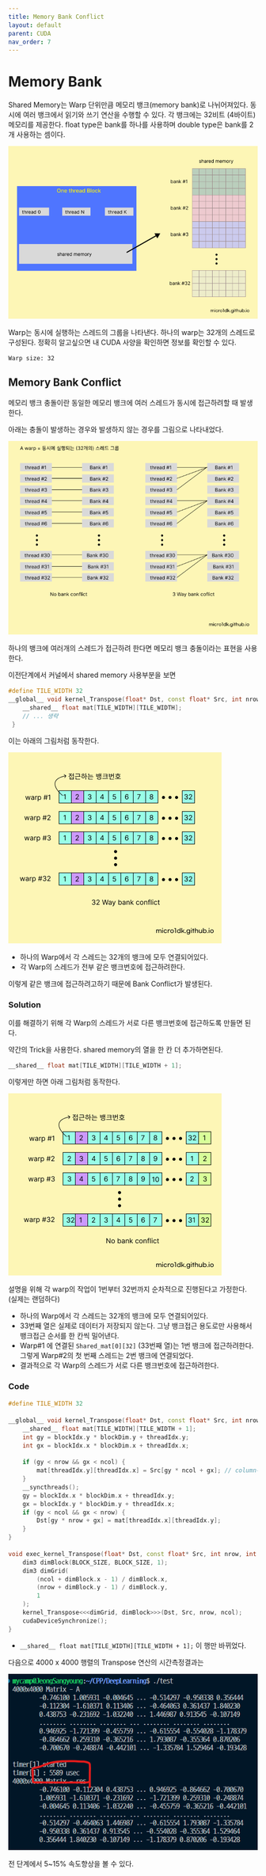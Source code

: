 ```yaml
---
title: Memory Bank Conflict
layout: default
parent: CUDA
nav_order: 7
---
```


# Memory Bank

Shared Memory는 Warp 단위만큼 메모리 뱅크(memory bank)로 나뉘어져있다. 동시에 여러 뱅크에서 읽기와 쓰기 연산을 수행할 수 있다. 각 뱅크에는 32비트 (4바이트) 메모리를 제공한다. float type은 bank를 하나를 사용하며 double type은 bank를 2개 사용하는 셈이다.

![](../../assets/images/cuda/bank1.png)

Warp는 동시에 실행하는 스레드의 그룹을 나타낸다. 하나의 warp는 32개의 스레드로 구성된다. 정확히 알고싶으면 내 CUDA 사양을 확인하면 정보를 확인할 수 있다.

```
Warp size: 32
```





## Memory Bank Conflict

메모리 뱅크 충돌이란 동일한 메모리 뱅크에 여러 스레드가 동시에 접근하려할 때 발생한다.

아래는 충돌이 발생하는 경우와 발생하지 않는 경우를 그림으로 나타내었다.

![](../../assets/images/cuda/bank2.png)

하나의 뱅크에 여러개의 스레드가 접근하려 한다면  메모리 뱅크 충돌이라는 표현을 사용한다.



이전단계에서 커널에서 shared memory 사용부분을 보면

```c++
#define TILE_WIDTH 32
__global__ void kernel_Transpose(float* Dst, const float* Src, int nrow, int ncol) {
    __shared__ float mat[TILE_WIDTH][TILE_WIDTH];
    // ... 생략
 }
```



이는 아래의 그림처럼 동작한다.

![](../../assets/images/cuda/bank3.png)

* 하나의 Warp에서 각 스레드는 32개의 뱅크에 모두 연결되어있다.
* 각 Warp의 스레드가 전부 같은 뱅크번호에 접근하려한다.

이렇게 같은 뱅크에 접근하려고하기 때문에 Bank Conflict가 발생된다.



### Solution

이를 해결하기 위해 각 Warp의 스레드가 서로 다른 뱅크번호에 접근하도록 만들면 된다. 

약간의 Trick을 사용한다. shared memory의 열을 한 칸 더 추가하면된다.

```c++
__shared__ float mat[TILE_WIDTH][TILE_WIDTH + 1];
```

이렇게만 하면 아래 그림처럼 동작한다.

![](../../assets/images/cuda/bank4.png)

설명을 위해 각 warp의 작업이 1번부터 32번까지 순차적으로 진행된다고 가정한다. (실제는 랜덤하다)

* 하나의 Warp에서 각 스레드는 32개의 뱅크에 모두 연결되어있다.
* 33번째 열은 실제로 데이터가 저장되지 않는다. 그냥 뱅크접근 용도로만 사용해서 뱅크접근 순서를 한 칸씩 밀어낸다.
* Warp#1 에 연결된 `Shared_mat[0][32]` (33번째 열)는 1번 뱅크에 접근하려한다. 그렇게 Warp#2의 첫 번째 스레드는 2번 뱅크에 연결되었다.
* 결과적으로 각 Warp의 스레드가 서로 다른 뱅크번호에 접근하려한다.





### Code

```c++
#define TILE_WIDTH 32

__global__ void kernel_Transpose(float* Dst, const float* Src, int nrow, int ncol) {
    __shared__ float mat[TILE_WIDTH][TILE_WIDTH + 1];
    int gy = blockIdx.y * blockDim.y + threadIdx.y;
    int gx = blockIdx.x * blockDim.x + threadIdx.x;

    if (gy < nrow && gx < ncol) {
        mat[threadIdx.y][threadIdx.x] = Src[gy * ncol + gx]; // column-major
    }
    __syncthreads();
    gy = blockIdx.x * blockDim.x + threadIdx.y;
	gx = blockIdx.y * blockDim.y + threadIdx.x;
    if (gy < ncol && gx < nrow) {
		Dst[gy * nrow + gx] = mat[threadIdx.x][threadIdx.y];
	}
}

void exec_kernel_Transpose(float* Dst, const float* Src, int nrow, int ncol, const int BLOCK_SIZE) {
    dim3 dimBlock(BLOCK_SIZE, BLOCK_SIZE, 1);
    dim3 dimGrid(
        (ncol + dimBlock.x - 1) / dimBlock.x,
        (nrow + dimBlock.y - 1) / dimBlock.y,
        1
    );
    kernel_Transpose<<<dimGrid, dimBlock>>>(Dst, Src, nrow, ncol);
    cudaDeviceSynchronize();
}

```

* `__shared__ float mat[TILE_WIDTH][TILE_WIDTH + 1];` 이 행만 바뀌었다.



다음으로 4000 x 4000 행렬의 Transpose 연산의 시간측정결과는

![](../../assets/images/cuda/trans_r3.png)

전 단계에서 5~15% 속도향상을 볼 수 있다.

